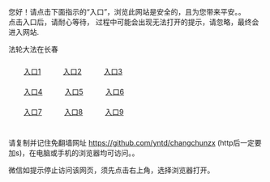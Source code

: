 您好！请点击下面指示的“入口”，浏览此网站是安全的，且为您带来平安。。 <br/>
点击入口后，请耐心等待， 过程中可能会出现无法打开的提示，请忽略，最终会进入网站. </br>

法轮大法在长春<br/>
<div style="padding:10px"><a style="margin:20px" target="_blank" href="https://d2prfmvc6cua8z.cloudfront.net/2Qpsp?rfcfeow" id="ccLink1" rel="nofollow">入口1</a> <a target="_blank" style="margin:20px" href="https://d1g9ea9nh6snsf.cloudfront.net/2Qpsp?lairytg" id="ccLink2" rel="nofollow">入口2</a> <a style="margin:20px" target="_blank" href="https://d2w39bkl2w5bpm.cloudfront.net/2Qpsp?tdxlvue" id="ccLink3" rel="nofollow">入口3</a></div>

<div style="padding:10px" ><a style="margin:20px" target="_blank" href="https://d2prfmvc6cua8z.cloudfront.net/2Qpsp?rfcfeow" id="ccLink4" rel="nofollow">入口4</a> <a style="margin:20px" href="https://d1g9ea9nh6snsf.cloudfront.net/2Qpsp?lairytg" target="_blank" id="ccLink5" rel="nofollow">入口5</a> <a style="margin:20px" href="https://d2w39bkl2w5bpm.cloudfront.net/2Qpsp?tdxlvue" target="_blank" id="ccLink6" rel="nofollow">入口6</a></div>

<div style="padding:10px"><a style="margin:20px" target="_blank" href="https://d2prfmvc6cua8z.cloudfront.net/2Qpsp?rfcfeow" id="ccLink7" rel="nofollow">入口7</a> <a style="margin:20px" href="https://d1g9ea9nh6snsf.cloudfront.net/2Qpsp?lairytg" target="_blank" id="ccLink8" rel="nofollow">入口8</a> <a style="margin:20px" target="_blank" href="https://d2w39bkl2w5bpm.cloudfront.net/2Qpsp?tdxlvue" id="ccLink9" rel="nofollow">入口9</a></div>

<br/>



请复制并记住免翻墙网址 https://github.com/yntd/changchunzx (http后一定要加s)，在电脑或手机的浏览器均可访问。。<br/>

微信如提示停止访问该网页，须先点击右上角，选择浏览器打开。
